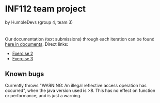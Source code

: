 # INF112 team project
by HumbleDevs (group 4, team 3)


#
Our documentation (text submissions) through each iteration can be found [here in documents](documents).
Direct links:
* [Exercise 2](documents/assignments/oblig2.md)
* [Exercise 3](documents/assignments/oblig3.md)

## Known bugs
Currently throws "WARNING: An illegal reflective access operation has occurred", 
when the java version used is >8. This has no effect on function or performance, and is just a warning.

